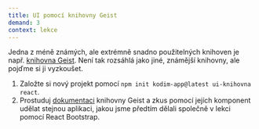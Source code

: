```yaml
---
title: UI pomocí knihovny Geist
demand: 3
context: lekce
---
```


Jedna z méně známých, ale extrémně snadno použitelných knihoven je např. [knihovna Geist](https://geist-ui.dev/en-us). Není tak rozsáhlá jako jiné, známější knihovny, ale pojďme si ji vyzkoušet.

1. Založte si nový projekt pomocí `npm init kodim-app@latest ui-knihovna react`.
1. Prostuduj [dokumentaci](https://geist-ui.dev/en-us) knihovny Geist a zkus pomocí jejích komponent udělat stejnou aplikaci, jakou jsme předtím dělali společně v lekci pomocí React Bootstrap.
